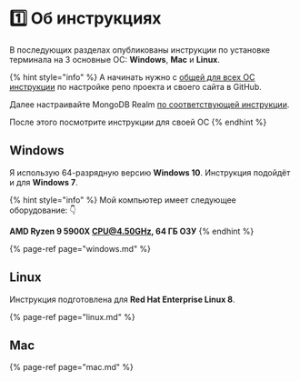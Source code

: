 # 1️⃣ Об инструкциях

В последующих разделах опубликованы инструкции по установке терминала на 3 основные ОС: **Windows**, **Mac** и **Linux**.

{% hint style="info" %}
А начинать нужно с [общей для всех ОС инструкции](github-and-cloud.md) по настройке репо проекта и своего сайта в GitHub.

Далее настраивайте MongoDB Realm [по соответствующей инструкции]().

После этого посмотрите инструкции для своей ОС
{% endhint %}

## Windows

Я использую 64-разрядную версию **Windows 10**. Инструкция подойдёт и для **Windows 7**.

{% hint style="info" %}
Мой компьютер имеет следующее оборудование: 👇 

**AMD Ryzen 9 5900X CPU@4.50GHz, 64 ГБ ОЗУ**
{% endhint %}

{% page-ref page="windows.md" %}

## Linux

Инструкция подготовлена для **Red Hat Enterprise Linux 8**.

{% page-ref page="linux.md" %}

## Mac

{% page-ref page="mac.md" %}



